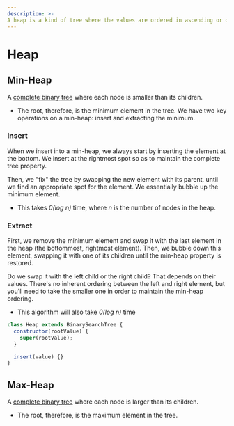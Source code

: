 ```yaml
---
description: >-
A heap is a kind of tree where the values are ordered in ascending or descending order.
---
```


# Heap

## Min-Heap

A [complete binary tree](#complete-binary-tree) where each node is smaller than its children.

- The root, therefore, is the minimum element in the tree.
  We have two key operations on a min-heap: insert and extracting the minimum.

### Insert

When we insert into a min-heap, we always start by inserting the element at the bottom. We insert at the rightmost spot so as to maintain the complete tree property.

Then, we "fix" the tree by swapping the new element with its parent, until we find an appropriate spot for the element. We essentially bubble up the minimum element.

- This takes _0(log n)_ time, where _n_ is the number of nodes in the heap.

### Extract

First, we remove the minimum element and swap it with the last element in the heap (the bottommost, rightmost element). Then, we bubble down this element, swapping it with one of its children until the min-heap property is restored.

Do we swap it with the left child or the right child? That depends on their values. There's no inherent ordering between the left and right element, but you'll need to take the smaller one in order to maintain the min-heap ordering.

- This algorithm will also take _0(log n)_ time

```javascript
class Heap extends BinarySearchTree {
  constructor(rootValue) {
    super(rootValue);
  }

  insert(value) {}
}
```

## Max-Heap

A [complete binary tree](#complete-binary-tree) where each node is larger than its children.

- The root, therefore, is the maximum element in the tree.

